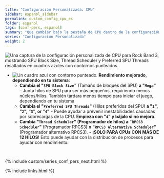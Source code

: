 ```yaml
---
title: "Configuración Personalizada: CPU"
sidebar: espanol_sidebar
permalink: custom_config_cpu_es
folder: espanol
tags: [conf-pers, espanol]
summary: "Que cambiar bajo la pestaña de CPU dentro de la configuración personalizada de RPCS3"
series: "Configuración Personalizada"
weight: 2
---
```


![Una captura de la configuración personalizada de CPU para Rock Band 3, mostrando SPU Block Size, Thread Scheduler y Preferred SPU Threads resaltados en cuadros azules con contornos punteados.](https://rb3pc.milohax.org/images/cust/cpu.png "CPU")

* ![Un cuadro azul con contorno punteado.](https://rb3pc.milohax.org/images/cust/smallblue.png "Cuadro azul") **Rendimiento mejorado, dependiendo en tu sistema**: 
	* **Cambia el "`SPU Block Size`"** (Tamaño de bloques del SPU) **a "`Mega`"** - Junta hilos de SPU para ser más pequeños, requiriendo menos núcleos/hilos. También tardara menos tiempo para iniciar el juego, dependiendo en tu sistema.
	* **Cambia el "`Preferred SPU Threads`"** (Hilos preferidos del SPU) **a "`1`", "`2`", "`3`", or "`4`"** - Puede ayudar a prevenir inestabilidades causadas por sobrecargas de la CPU. **Empieza con "`4`" y bájalo si no mejora**.
	- **Cambia "`Thread Scheduler`" (Programador de hilos) a "`RPCS3 Scheduler`"** (Programador RPCS3) **o "`RPCS3 Alternative Scheduler`"** (Programador alternativo RPCS3). - **¡SOLO PARA CPUs CON MÁS DE 12 HILOS!** Esto puede ayudar con la distribución de procesos para ayudar con rendimiento.

<br/>

{% include custom/series_conf_pers_next.html %}

{% include links.html %}